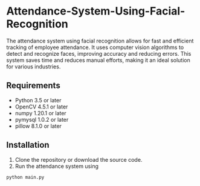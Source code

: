 # Attendance-System-Using-Facial-Recognition
The attendance system using facial recognition allows for fast and efficient tracking of employee attendance. It uses computer vision algorithms to detect and recognize faces, improving accuracy and reducing errors. This system saves time and reduces manual efforts, making it an ideal solution for various industries.
## Requirements

* Python 3.5 or later
* OpenCV 4.5.1 or later
* numpy 1.20.1 or later
* pymysql 1.0.2 or later
* pillow 8.1.0 or later

## Installation

1. Clone the repository or download the source code.
2. Run the attendance system using 

```
python main.py
```
